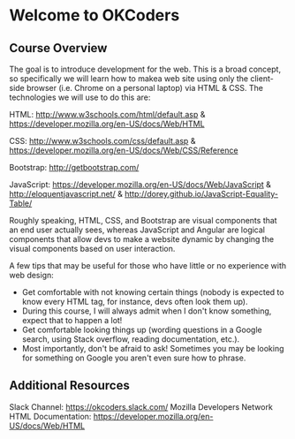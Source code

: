 # Welcome to OKCoders

## Course Overview


The goal is to introduce development for the web. This is a broad concept, so
specifically we will learn how to makea web site using only the client-side
browser (i.e. Chrome on a personal laptop) via HTML & CSS. The technologies we 
will use to do this are:

HTML: http://www.w3schools.com/html/default.asp &
  https://developer.mozilla.org/en-US/docs/Web/HTML

CSS: http://www.w3schools.com/css/default.asp &
  https://developer.mozilla.org/en-US/docs/Web/CSS/Reference

Bootstrap: http://getbootstrap.com/

JavaScript: https://developer.mozilla.org/en-US/docs/Web/JavaScript &
  http://eloquentjavascript.net/ &
  http://dorey.github.io/JavaScript-Equality-Table/

Roughly speaking, HTML, CSS, and Bootstrap are visual components that an end
user actually sees, whereas JavaScript and Angular are logical components that
allow devs to make a website dynamic by changing the visual components based on
user interaction.

A few tips that may be useful for those who have little
or no experience with web design:

  - Get comfortable with not knowing certain things (nobody is expected to know
    every HTML tag, for instance, devs often look them up).
  - During this course, I will always admit when I don't know something,
       expect that to happen a lot!
  - Get comfortable looking things up (wording questions in a Google search,
    using Stack overflow, reading documentation, etc.).
  - Most importantly, don't be afraid to ask! Sometimes you may be looking for
    something on Google you aren't even sure how to phrase.

## Additional Resources

Slack Channel: https://okcoders.slack.com/
Mozilla Developers Network HTML Documentation: https://developer.mozilla.org/en-US/docs/Web/HTML

<!-- An API we will use: http://data.worldbank.org/developers/api-overview?display= -->
<!--  -->
<!-- the terminal: http://linuxcommand.org/tlcl.php -->

<!-- lodash: https://lodash.com/ -->

<!-- ## OK Coders Syllabus -->
<!--  -->
<!-- <table> -->
<!-- 	<thead> -->
<!-- 		<tr> -->
<!-- 			<th>Week 1</th> -->
<!-- 			<th>First Hour</th> -->
<!-- 			<th>Second Hour</th> -->
<!-- 		</tr> -->
<!-- 	</thead> -->
<!-- 	<tbody> -->
<!-- 		<tr> -->
<!-- 			<td>1.1</td> -->
<!-- 			<td>HTML: Introduction</td> -->
<!-- 			<td>JavaScript: Introduction to Programming</td> -->
<!-- 		</tr> -->
<!-- 		<tr> -->
<!-- 			<td>1.2</td> -->
<!-- 			<td>HTML: Why do we need markup? Tables and Forms</td> -->
<!-- 			<td>JavaScript: Variables and Data; A prompting program</td> -->
<!-- 		</tr> -->
<!--  -->
<!-- 		<tr> -->
<!-- 			<th colspan="3" align="left">Week 2</th> -->
<!-- 		</tr> -->
<!-- 		<tr> -->
<!-- 			<td>2.1</td> -->
<!-- 			<td>CSS: Introduction</td> -->
<!-- 			<td>JavaScript: Control Flow</td> -->
<!-- 		</tr> -->
<!-- 		<tr> -->
<!-- 			<td>2.2</td> -->
<!-- 			<td>CSS: Advanced</td> -->
<!-- 			<td>JavaScript: Functions</td> -->
<!-- 		</tr> -->
<!--  -->
<!-- 		<tr> -->
<!-- 			<th colspan="3" align="left">Week 3</th> -->
<!-- 		</tr> -->
<!-- 		<tr> -->
<!-- 			<td>3.1</td> -->
<!-- 			<td>Twitter Bootstrap: Introduction</td> -->
<!-- 			<td>JavaScript: Review</td> -->
<!-- 		</tr> -->
<!-- 		<tr> -->
<!-- 			<td>3.2</td> -->
<!-- 			<td>Twitter Bootstrap: Advanced</td> -->
<!-- 			<td>JavaScript: Data Structures</td> -->
<!-- 		</tr> -->
<!-- 		<tr> -->
<!-- 			<th colspan="3" align="left">Week 4</th> -->
<!-- 		</tr> -->
<!-- 		<tr> -->
<!-- 			<td>4.1</td> -->
<!-- 			<td>Command Line</td> -->
<!-- 			<td>Javascript: Functional</td> -->
<!-- 		</tr> -->
<!-- 		<tr> -->
<!-- 			<td>4.2</td> -->
<!-- 			<td>Node</td> -->
<!-- 			<td>Javascript: Functional</td> -->
<!-- 		</tr> -->
<!-- 		<tr> -->
<!-- 			<th colspan="3" align="left">Week 5</th> -->
<!-- 		</tr> -->
<!-- 		<tr> -->
<!-- 			<td>5.1</td> -->
<!-- 			<td>Angular: Introduction</td> -->
<!-- 			<td>MVC: Model-View-Controller</td> -->
<!-- 		</tr> -->
<!-- 		<tr> -->
<!-- 			<td>5.2</td> -->
<!-- 			<td>Angular: Controllers</td> -->
<!-- 			<td>HTTP</td> -->
<!-- 		</tr> -->
<!-- 		<tr> -->
<!-- 			<th colspan="3" align="left">Week 6</th> -->
<!-- 		</tr> -->
<!-- 		<tr> -->
<!-- 			<td>6.1</td> -->
<!-- 			<td>Angular: Resources</td> -->
<!-- 			<td>SPA (Single Page Applications): Ajax</td> -->
<!-- 		</tr> -->
<!-- 		<tr> -->
<!-- 			<td>6.2</td> -->
<!-- 			<td>Routing</td> -->
<!-- 			<td>Angular: Route Configuration</td> -->
<!-- 		</tr> -->
<!-- 		<tr> -->
<!-- 			<th colspan="3" align="left">Week 7</th> -->
<!-- 		</tr> -->
<!-- 		<tr> -->
<!-- 			<td>7.1</td> -->
<!-- 			<td>Angular: Services</td> -->
<!-- 			<td>$q: Callback Chaining</td> -->
<!-- 		</tr> -->
<!-- 		<tr> -->
<!-- 			<td>7.2</td> -->
<!-- 			<td>Angular: Directives</td> -->
<!-- 		</tr> -->
<!-- 		<tr> -->
<!-- 			<th colspan="3" align="left">Week 8</th> -->
<!-- 		</tr> -->
<!-- 		<tr> -->
<!-- 			<td>8.1</td> -->
<!-- 			<td>Angular: Forms</td> -->
<!-- 			<td>Angular: Filters</td> -->
<!-- 		</tr> -->
<!-- 		<tr> -->
<!-- 			<td>8.2</td> -->
<!-- 			<td>The Full Thing</td> -->
<!-- 		</tr> -->
<!-- 	</tbody> -->
<!-- </table> -->
